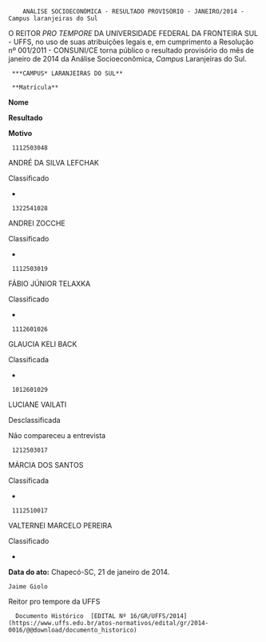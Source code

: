         ANÁLISE SOCIOECONÔMICA - RESULTADO PROVISÓRIO - JANEIRO/2014 - Campus laranjeiras do Sul  

O REITOR *PRO TEMPORE* DA UNIVERSIDADE FEDERAL DA FRONTEIRA SUL - UFFS, no uso de suas atribuições legais e, em cumprimento a Resolução nº 001/2011 - CONSUNI/CE torna público o resultado provisório do mês de janeiro de 2014 da Análise Socioeconômica, *Campus* Laranjeiras do Sul.

     ***CAMPUS* LARANJEIRAS DO SUL**

     **Matrícula**

   **Nome**

   **Resultado**

   **Motivo**

     1112503048

   ANDRÉ DA SILVA LEFCHAK

   Classificado

   -

     1322541028

   ANDREI ZOCCHE

   Classificado

   -

     1112503019

   FÁBIO JÚNIOR TELAXKA

   Classificado

   -

     1112601026

   GLAUCIA KELI BACK

   Classificada

   -

     1012601029

   LUCIANE VAILATI

   Desclassificada

   Não compareceu a entrevista

     1212503017

   MÁRCIA DOS SANTOS

   Classificada

   -

     1112510017

   VALTERNEI MARCELO PEREIRA

   Classificado

   -

      

  

   **Data do ato:** Chapecó-SC, 21 de janeiro de 2014.   
 

    Jaime Giolo    
 Reitor pro tempore da UFFS 

      Documento Histórico  [EDITAL Nº 16/GR/UFFS/2014](https://www.uffs.edu.br/atos-normativos/edital/gr/2014-0016/@@download/documento_historico)     
      